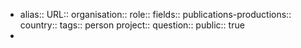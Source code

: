 - alias::
  URL::
  organisation::
  role::
  fields::
  publications-productions:: 
  country::
  tags:: person
  project::
  question::
  public:: true
-